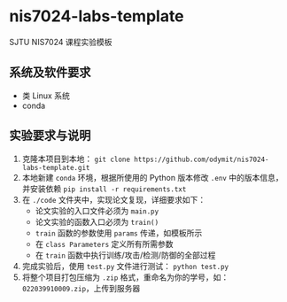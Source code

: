 # nis7024-labs-template
SJTU NIS7024 课程实验模板
## 系统及软件要求
- 类 Linux 系统
- conda
## 实验要求与说明
1. 克隆本项目到本地：
`git clone https://github.com/odymit/nis7024-labs-template.git`
2. 本地新建 `conda` 环境，根据所使用的 Python 版本修改 `.env` 中的版本信息，并安装依赖 `pip install -r requirements.txt`
3. 在 `./code` 文件夹中，实现论文复现，详细要求如下：  
    - 论文实验的入口文件必须为 `main.py`
    - 论文实验的函数入口必须为 `train()`
    - `train` 函数的参数使用 `params` 传递，如模板所示
    - 在 `class Parameters` 定义所有所需参数
    - 在 `train` 函数中执行训练/攻击/检测/防御的全部过程
4. 完成实验后，使用 `test.py` 文件进行测试： `python test.py`
5. 将整个项目打包压缩为 `.zip` 格式，重命名为你的学号，如： `022039910009.zip`，上传到服务器
